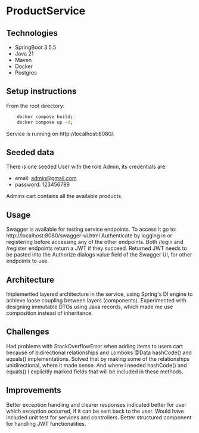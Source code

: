 # ProductService
## Technologies
- SpringBoot 3.5.5
- Java 21
- Maven
- Docker
- Postgres
## Setup instructions
From the root directory:
```bash
    docker compose build;
    docker compose up -d;
```
Service is running on http://localhost:8080/.
## Seeded data
There is one seeded User with the role Admin, its credentials are:
- email: admin@gmail.com
- password: 123456789

Admins cart contains all the available products.

## Usage
Swagger is available for testing service endpoints. To access it go to: http://localhost:8080/swagger-ui.html
Authenticate by logging in or registering before accessing any of the other endpoints.
Both /login and /register endpoints return a JWT if they succeed.
Returned JWT needs to be pasted into the Authorize dialogs value field of the Swagger UI, for other endpoints to use.

## Architecture
Implemented layered architecture in the service, using Spring's DI engine to achieve loose coupling between layers (components).
Experimented with designing immutable DTOs using Java records, which made me use composition instead of inheritance.
## Challenges
Had problems with StackOverflowError when adding items to users cart because of bidirectional relationships and Lomboks @Data hashCode() and equals() implementations.
Solved that by making some of the relationships unidirectional, where it made sense.
And where i needed hashCode() and equals() I explicitly marked fields that will be included in these methods.
## Improvements
Better exception handling and clearer responses indicated better for user which exception occurred, if it can be sent back to the user.
Would have included unit test for services and controllers.
Better structured component for handling JWT functionalities.




